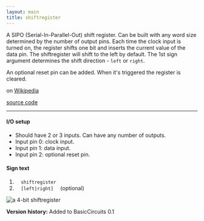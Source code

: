 ```yaml
---
layout: main
title: shiftregister
---
```


A SIPO (Serial-In-Parallel-Out) shift register. Can be built with any word size determined by the number of output pins.
Each time the clock input is turned on, the register shifts one bit and inserts the current value of the data pin. The shiftregister will shift to the left by default. 
The 1st sign argument determines the shift direction - `left` or `right`.

An optional reset pin can be added. When it's triggered the register is cleared.
 
on [Wikipedia](http://en.wikipedia.org/wiki/Shift_register)

[source code](https://github.com/eisental/BasicCircuits/blob/master/src/main/java/org/tal/basiccircuits/shiftregister.java)

* * *


#### I/O setup 
* Should have 2 or 3 inputs. Can have any number of outputs.
* Input pin 0: clock input.
* Input pin 1: data input.
* Input pin 2: optional reset pin.

#### Sign text
1. `   shiftregister   `
2. `   [left|right]   ` (optional)

![a 4-bit shiftregister](/RedstoneChips/images/shiftregister.png "a 4-bit shiftregister")

__Version history:__ Added to BasicCircuits 0.1